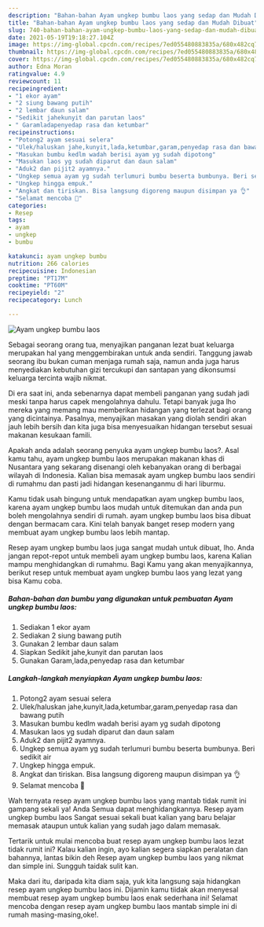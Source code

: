 ```yaml
---
description: "Bahan-bahan Ayam ungkep bumbu laos yang sedap dan Mudah Dibuat"
title: "Bahan-bahan Ayam ungkep bumbu laos yang sedap dan Mudah Dibuat"
slug: 740-bahan-bahan-ayam-ungkep-bumbu-laos-yang-sedap-dan-mudah-dibuat
date: 2021-05-19T19:18:27.104Z
image: https://img-global.cpcdn.com/recipes/7ed055480883835a/680x482cq70/ayam-ungkep-bumbu-laos-foto-resep-utama.jpg
thumbnail: https://img-global.cpcdn.com/recipes/7ed055480883835a/680x482cq70/ayam-ungkep-bumbu-laos-foto-resep-utama.jpg
cover: https://img-global.cpcdn.com/recipes/7ed055480883835a/680x482cq70/ayam-ungkep-bumbu-laos-foto-resep-utama.jpg
author: Edna Moran
ratingvalue: 4.9
reviewcount: 11
recipeingredient:
- "1 ekor ayam"
- "2 siung bawang putih"
- "2 lembar daun salam"
- "Sedikit jahekunyit dan parutan laos"
- " Garamladapenyedap rasa dan ketumbar"
recipeinstructions:
- "Potong2 ayam sesuai selera"
- "Ulek/haluskan jahe,kunyit,lada,ketumbar,garam,penyedap rasa dan bawang putih"
- "Masukan bumbu kedlm wadah berisi ayam yg sudah dipotong"
- "Masukan laos yg sudah diparut dan daun salam"
- "Aduk2 dan pijit2 ayamnya."
- "Ungkep semua ayam yg sudah terlumuri bumbu beserta bumbunya. Beri sedikit air"
- "Ungkep hingga empuk."
- "Angkat dan tiriskan. Bisa langsung digoreng maupun disimpan ya 👌"
- "Selamat mencoba 🙏"
categories:
- Resep
tags:
- ayam
- ungkep
- bumbu

katakunci: ayam ungkep bumbu 
nutrition: 266 calories
recipecuisine: Indonesian
preptime: "PT17M"
cooktime: "PT60M"
recipeyield: "2"
recipecategory: Lunch

---
```



![Ayam ungkep bumbu laos](https://img-global.cpcdn.com/recipes/7ed055480883835a/680x482cq70/ayam-ungkep-bumbu-laos-foto-resep-utama.jpg)

Sebagai seorang orang tua, menyajikan panganan lezat buat keluarga merupakan hal yang menggembirakan untuk anda sendiri. Tanggung jawab seorang ibu bukan cuman menjaga rumah saja, namun anda juga harus menyediakan kebutuhan gizi tercukupi dan santapan yang dikonsumsi keluarga tercinta wajib nikmat.

Di era  saat ini, anda sebenarnya dapat membeli panganan yang sudah jadi meski tanpa harus capek mengolahnya dahulu. Tetapi banyak juga lho mereka yang memang mau memberikan hidangan yang terlezat bagi orang yang dicintainya. Pasalnya, menyajikan masakan yang diolah sendiri akan jauh lebih bersih dan kita juga bisa menyesuaikan hidangan tersebut sesuai makanan kesukaan famili. 



Apakah anda adalah seorang penyuka ayam ungkep bumbu laos?. Asal kamu tahu, ayam ungkep bumbu laos merupakan makanan khas di Nusantara yang sekarang disenangi oleh kebanyakan orang di berbagai wilayah di Indonesia. Kalian bisa memasak ayam ungkep bumbu laos sendiri di rumahmu dan pasti jadi hidangan kesenanganmu di hari liburmu.

Kamu tidak usah bingung untuk mendapatkan ayam ungkep bumbu laos, karena ayam ungkep bumbu laos mudah untuk ditemukan dan anda pun boleh mengolahnya sendiri di rumah. ayam ungkep bumbu laos bisa dibuat dengan bermacam cara. Kini telah banyak banget resep modern yang membuat ayam ungkep bumbu laos lebih mantap.

Resep ayam ungkep bumbu laos juga sangat mudah untuk dibuat, lho. Anda jangan repot-repot untuk membeli ayam ungkep bumbu laos, karena Kalian mampu menghidangkan di rumahmu. Bagi Kamu yang akan menyajikannya, berikut resep untuk membuat ayam ungkep bumbu laos yang lezat yang bisa Kamu coba.

<!--inarticleads1-->

##### Bahan-bahan dan bumbu yang digunakan untuk pembuatan Ayam ungkep bumbu laos:

1. Sediakan 1 ekor ayam
1. Sediakan 2 siung bawang putih
1. Gunakan 2 lembar daun salam
1. Siapkan Sedikit jahe,kunyit dan parutan laos
1. Gunakan  Garam,lada,penyedap rasa dan ketumbar




<!--inarticleads2-->

##### Langkah-langkah menyiapkan Ayam ungkep bumbu laos:

1. Potong2 ayam sesuai selera
1. Ulek/haluskan jahe,kunyit,lada,ketumbar,garam,penyedap rasa dan bawang putih
1. Masukan bumbu kedlm wadah berisi ayam yg sudah dipotong
1. Masukan laos yg sudah diparut dan daun salam
1. Aduk2 dan pijit2 ayamnya.
1. Ungkep semua ayam yg sudah terlumuri bumbu beserta bumbunya. Beri sedikit air
1. Ungkep hingga empuk.
1. Angkat dan tiriskan. Bisa langsung digoreng maupun disimpan ya 👌
1. Selamat mencoba 🙏




Wah ternyata resep ayam ungkep bumbu laos yang mantab tidak rumit ini gampang sekali ya! Anda Semua dapat menghidangkannya. Resep ayam ungkep bumbu laos Sangat sesuai sekali buat kalian yang baru belajar memasak ataupun untuk kalian yang sudah jago dalam memasak.

Tertarik untuk mulai mencoba buat resep ayam ungkep bumbu laos lezat tidak rumit ini? Kalau kalian ingin, ayo kalian segera siapkan peralatan dan bahannya, lantas bikin deh Resep ayam ungkep bumbu laos yang nikmat dan simple ini. Sungguh taidak sulit kan. 

Maka dari itu, daripada kita diam saja, yuk kita langsung saja hidangkan resep ayam ungkep bumbu laos ini. Dijamin kamu tiidak akan menyesal membuat resep ayam ungkep bumbu laos enak sederhana ini! Selamat mencoba dengan resep ayam ungkep bumbu laos mantab simple ini di rumah masing-masing,oke!.

